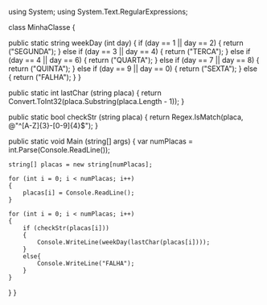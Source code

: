 using System;
using System.Text.RegularExpressions;

class MinhaClasse {
  
  public static string weekDay (int day)
    {
      if (day == 1 || day == 2)
      {
          return ("SEGUNDA");
      }
      else if (day == 3 || day == 4)
      {
          return ("TERCA");
      }
      else if (day == 4 || day == 6)
      {
          return ("QUARTA");
      }
      else if (day == 7 || day == 8)
      {
          return ("QUINTA");
      }
      else if (day == 9 || day == 0)
      {
          return ("SEXTA");
      }
      else
      {
          return ("FALHA");
      }
    }
    
  public static int lastChar (string placa)
  {
    return Convert.ToInt32(placa.Substring(placa.Length - 1));
  }
  
  public static bool checkStr (string placa)
  {
    return Regex.IsMatch(placa, @"^[A-Z]{3}-[0-9]{4}$");
  }
    
  public static void Main (string[] args) 
  {
    var numPlacas = int.Parse(Console.ReadLine());
    
    string[] placas = new string[numPlacas];
    
    for (int i = 0; i < numPlacas; i++)
    {
        placas[i] = Console.ReadLine();
    }
    
    for (int i = 0; i < numPlacas; i++)
    {
        if (checkStr(placas[i]))
        {
            Console.WriteLine(weekDay(lastChar(placas[i])));
        }
        else{
            Console.WriteLine("FALHA");
        }
    }         
  }
}